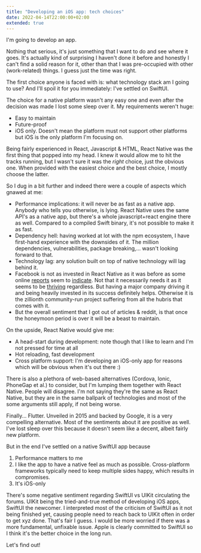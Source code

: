 ```yaml
---
title: "Developing an iOS app: tech choices"
date: 2022-04-14T22:00:00+02:00
extended: true
---
```


I'm going to develop an app. 

Nothing that serious, it's just something that I want to do and see where it goes. It's actually kind of surprising I haven't done it before and honestly I can't find a solid reason for it, other than that I was pre-occupied with other (work-related) things. I guess just the time was right. 

The first choice anyone is faced with is: what technology stack am I going to use? And I'll spoil it for you immediately: I've settled on SwiftUI. 

<!--more-->
The choice for a native platform wasn't any easy one and even after the decision was made I lost some sleep over it.
My requirements weren't huge:

* Easy to maintain
* Future-proof
* iOS only. Doesn't mean the platform must not support other platforms but iOS is the only platform I'm focusing on.

Being fairly experienced in React, Javascript & HTML, React Native was the first thing that popped into my head. I knew it would allow me to hit the tracks running, but I wasn't sure it was the *right* choice, just the obvious one. When provided with the easiest choice and the best choice, I mostly choose the latter.

So I dug in a bit further and indeed there were a couple of aspects which gnawed at me:
* Performance implications: it will never be as fast as a native app. Anybody who tells you otherwise, is lying. React Native uses the same API's as a native app, but there's a whole javascript+react engine there as well. Compared to a compiled Swift binary, it's not possible to make it as fast.
* Dependency hell: having worked at lot with the npm ecosystem, I have first-hand experience with the downsides of it. The million dependencies, vulnerabilities, package breaking,... wasn't looking forward to that.
* Technology lag: any solution built on top of native technology will lag behind it.
* Facebook is not as invested in React Native as it was before as some online [reports](https://onymos.com/whats-the-future-of-react-native-and-why-does-facebook-care/) seem to [indicate](https://medium.com/4devs/could-facebook-to-abandon-the-react-native-5a7e8ec481a8). Not that it necessarily needs it as it seems to be [thriving](https://www.ideamotive.co/blog/state-of-react-native-development) regardless. But having a major company driving it and being heavily invested in its success definitely helps. Otherwise it is the zillionth community-run project suffering from all the hubris that comes with it.
* But the overall sentiment that I got out of articles & reddit, is that once the honeymoon period is over it will be a beast to maintain.

On the upside, React Native would give me:
* A head-start during development: note though that I like to learn and I'm not pressed for time at all
* Hot reloading, fast development
* Cross platform support: I'm developing an iOS-only app for reasons which will be obvious when it's out there :)

There is also a plethora of web-based alternatives (Cordova, Ionic, PhoneGap et al.) to consider, but I'm lumping them together with React Native. People will disagree. I'm not saying they're the same as React Native, but they are in the same ballpark of technologies and most of the some arguments still apply, if not being worse.

Finally... Flutter. Unveiled in 2015 and backed by Google, it is a very compelling alternative. Most of the sentiments about it are positive as well. I've lost sleep over this because it doesn't seem like a decent, albeit fairly new platform.

But in the end I've settled on a native SwiftUI app because 
1. Performance matters to me
2. I like the app to have a native feel as much as possible. Cross-platform frameworks typically need to keep multiple sides happy, which results in compromises.
3. It's iOS-only

There's some negative sentiment regarding SwiftUI vs UIKit circulating the forums. UIKit being the tried-and-true method of developing iOS apps, SwiftUI the newcomer. I interpreted most of the criticism of SwiftUI as it not being finished yet, causing people need to reach back to UIKit often in order to get xyz done. That's fair I guess. I would be more worried if there was a more fundamental, unfixable issue. Apple is clearly committed to SwiftUI so I think it's the better choice in the long run.

Let's find out!
